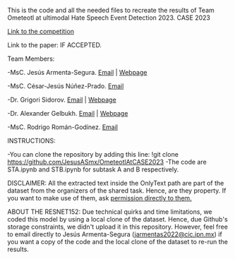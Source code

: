 This is the code and all the needed files to recreate the results of Team Ometeotl at ultimodal Hate Speech Event Detection 2023. CASE 2023

[Link to the competition](https://codalab.lisn.upsaclay.fr/competitions/13087)

Link to the paper: IF ACCEPTED.


Team Members:

-MsC. Jesús Armenta-Segura. [Email](mailto:jarmentas2022@cic.ipn.mx) | [Webpage](https://sites.google.com/view/jesusarmentasegura)

-MsC. César-Jesús Núñez-Prado. [Email](mailto:cnunezp@ipn.mx)

-Dr. Grigori Sidorov. [Email](mailto:sidorov@cic.ipn.mx) | [Webpage](https://www.cic.ipn.mx/~sidorov/)

-Dr. Alexander Gelbukh. [Email](mailto:gelbukh@cic.ipn.mx) | [Webpage](https://www.gelbukh.com/)

-MsC. Rodrigo Román-Godínez. [Email](mailto:rromang2019@cic.ipn.mx)

INSTRUCTIONS:

-You can clone the repository by adding this line: !git clone https://github.com/JesusASmx/OmeteotlAtCASE2023
-The code are STA.ipynb and STB.ipynb for subtask A and B respectively.

DISCLAIMER: All the extracted text inside the OnlyText path are part of the dataset from the organizers of the shared task. Hence, are they property. If you want to make use of them, ask [permission directly to them.](https://codalab.lisn.upsaclay.fr/competitions/13087#learn_the_details-terms_and_conditions)

ABOUT THE RESNET152:
Due technical quirks and time limitations, we coded this model by using a local clone of the dataset. Hence, due Github's storage constraints, we didn't upload it in this repository. 
However, feel free to email directly to Jesús Armenta-Segura (jarmentas2022@cic.ipn.mx) if you want a copy of the code and the local clone of the dataset to re-run the results.
